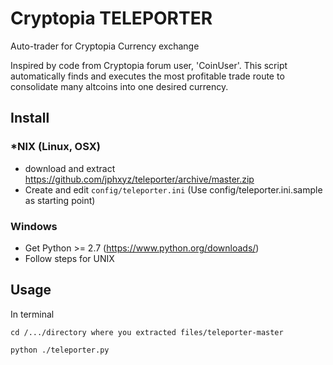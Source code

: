# Cryptopia TELEPORTER
Auto-trader for Cryptopia Currency exchange

Inspired by code from Cryptopia forum user, 'CoinUser'. This script
automatically finds and executes the most profitable trade route
to consolidate many altcoins into one desired currency.

## Install

### \*NIX (Linux, OSX)
* download and extract https://github.com/jphxyz/teleporter/archive/master.zip
* Create and edit `config/teleporter.ini` (Use config/teleporter.ini.sample as starting point)

### Windows
* Get Python >= 2.7 (https://www.python.org/downloads/)
* Follow steps for UNIX

## Usage
In terminal
```
cd /.../directory where you extracted files/teleporter-master

python ./teleporter.py
```
